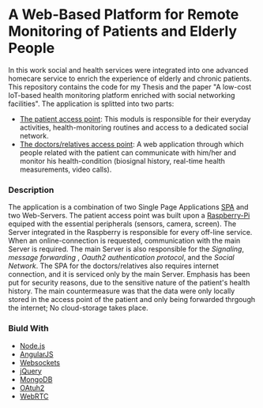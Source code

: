 #   A Web-Based Platform for Remote Monitoring of Patients and Elderly People

In this work social and health services were integrated into one advanced homecare service to enrich the experience of elderly and chronic patients. This repository contains the code for my Thesis and the paper "A low-cost IoT-based health monitoring platform enriched with social networking facilities". The application is splitted into two parts:

* [The patient access point](https://gitlab.com/timos/Cloud-Webrtc/tree/master/raspberry): This moduls is responsible for their everyday activities, health-monitoring routines and access to a dedicated social network.
* [The doctors/relatives access point](https://gitlab.com/timos/Cloud-Webrtc/tree/master/Cloud-Webrtc): A web application through which people related with the patient can communicate with him/her and monitor his health-condition (biosignal history, real-time health measurements, video calls).

### Description

The application is a combination of two Single Page Applications [SPA](https://en.wikipedia.org/wiki/Single-page_application) and two Web-Servers. The patient access point was built upon a [Raspberry-Pi](https://www.raspberrypi.org/products/raspberry-pi-3-model-b/) equiped with the essential peripherals (sensors, camera, screen).
The Server integrated in the Raspberry is responsible for every off-line service. When an online-connection is requested, communication with the main Server is required. The main Server is also responsible for
the *Signaling*, *message forwarding* , *Oauth2 authentication protocol*, and the *Social Network*. The SPA for the doctors/relatives also requires internet connection, and it is serviced only by the main Server.
Emphasis has been put for security reasons, due to the sensitive nature of the patient's health history. The main countermeasure was that the data were only locally stored in the access point of the patient and only being forwarded thrgough the internet; No cloud-storage takes place.


### Biuld With 

* [Node.js](https://nodejs.org/en/)
* [AngularJS](https://angularjs.org/)
* [Websockets](https://developer.mozilla.org/en-US/docs/Web/API/WebSockets_API)
* [jQuery](https://jquery.com/)
* [MongoDB](https://www.mongodb.com/)
* [OAtuh2](https://oauth.net/2/)
* [WebRTC](https://webrtc.org/)

